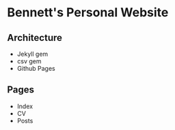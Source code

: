 # Bennett's Personal Website

## Architecture
- Jekyll gem
- csv gem
- Github Pages

## Pages
- Index
- CV
- Posts